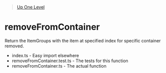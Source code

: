 > [Up One Level](../readme.md)

# removeFromContainer

Return the ItemGroups with the item at specified index for specific container removed.

- index.ts - Easy import elsewhere
- removeFromContainer.test.ts - The tests for this function
- removeFromContainer.ts - The actual function